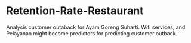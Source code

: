 # Retention-Rate-Restaurant
Analysis customer outaback for Ayam Goreng Suharti. Wifi services, and Pelayanan might become predictors for predicting customer outback. 
